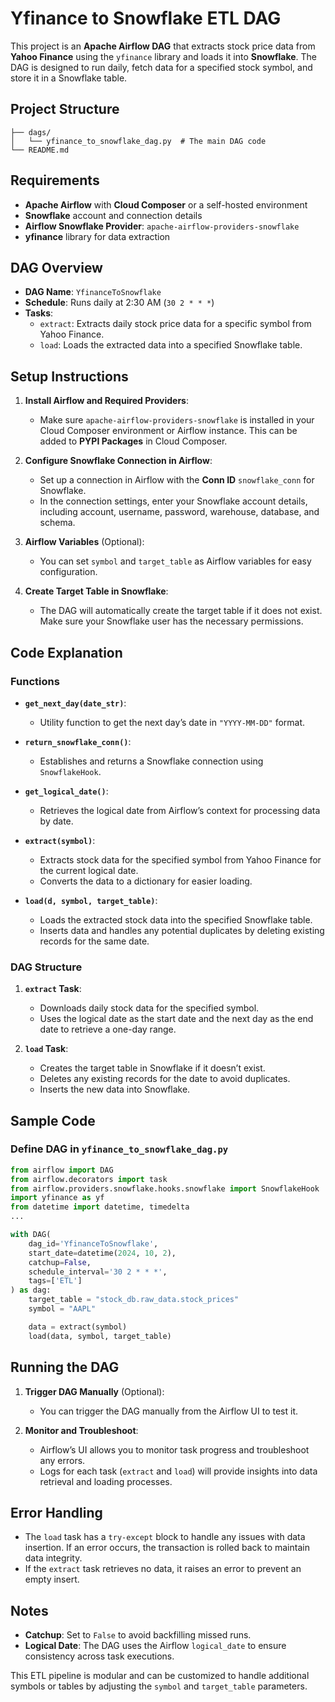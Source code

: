# Yfinance to Snowflake ETL DAG

This project is an **Apache Airflow DAG** that extracts stock price data from **Yahoo Finance** using the `yfinance` library and loads it into **Snowflake**. The DAG is designed to run daily, fetch data for a specified stock symbol, and store it in a Snowflake table.

## Project Structure

```plaintext
├── dags/
│   └── yfinance_to_snowflake_dag.py  # The main DAG code
└── README.md
```

## Requirements

- **Apache Airflow** with **Cloud Composer** or a self-hosted environment
- **Snowflake** account and connection details
- **Airflow Snowflake Provider**: `apache-airflow-providers-snowflake`
- **yfinance** library for data extraction

## DAG Overview

- **DAG Name**: `YfinanceToSnowflake`
- **Schedule**: Runs daily at 2:30 AM (`30 2 * * *`)
- **Tasks**:
  - `extract`: Extracts daily stock price data for a specific symbol from Yahoo Finance.
  - `load`: Loads the extracted data into a specified Snowflake table.

## Setup Instructions

1. **Install Airflow and Required Providers**:
   - Make sure `apache-airflow-providers-snowflake` is installed in your Cloud Composer environment or Airflow instance. This can be added to **PYPI Packages** in Cloud Composer.
   
2. **Configure Snowflake Connection in Airflow**:
   - Set up a connection in Airflow with the **Conn ID** `snowflake_conn` for Snowflake.
   - In the connection settings, enter your Snowflake account details, including account, username, password, warehouse, database, and schema.

3. **Airflow Variables** (Optional):
   - You can set `symbol` and `target_table` as Airflow variables for easy configuration.

4. **Create Target Table in Snowflake**:
   - The DAG will automatically create the target table if it does not exist. Make sure your Snowflake user has the necessary permissions.

## Code Explanation

### Functions

- **`get_next_day(date_str)`**:
  - Utility function to get the next day’s date in `"YYYY-MM-DD"` format.

- **`return_snowflake_conn()`**:
  - Establishes and returns a Snowflake connection using `SnowflakeHook`.

- **`get_logical_date()`**:
  - Retrieves the logical date from Airflow’s context for processing data by date.

- **`extract(symbol)`**:
  - Extracts stock data for the specified symbol from Yahoo Finance for the current logical date.
  - Converts the data to a dictionary for easier loading.

- **`load(d, symbol, target_table)`**:
  - Loads the extracted stock data into the specified Snowflake table.
  - Inserts data and handles any potential duplicates by deleting existing records for the same date.

### DAG Structure

1. **`extract` Task**:
   - Downloads daily stock data for the specified symbol.
   - Uses the logical date as the start date and the next day as the end date to retrieve a one-day range.

2. **`load` Task**:
   - Creates the target table in Snowflake if it doesn’t exist.
   - Deletes any existing records for the date to avoid duplicates.
   - Inserts the new data into Snowflake.

## Sample Code

### Define DAG in `yfinance_to_snowflake_dag.py`

```python
from airflow import DAG
from airflow.decorators import task
from airflow.providers.snowflake.hooks.snowflake import SnowflakeHook
import yfinance as yf
from datetime import datetime, timedelta
...

with DAG(
    dag_id='YfinanceToSnowflake',
    start_date=datetime(2024, 10, 2),
    catchup=False,
    schedule_interval='30 2 * * *',
    tags=['ETL']
) as dag:
    target_table = "stock_db.raw_data.stock_prices"
    symbol = "AAPL"

    data = extract(symbol)
    load(data, symbol, target_table)
```

## Running the DAG

1. **Trigger DAG Manually** (Optional):
   - You can trigger the DAG manually from the Airflow UI to test it.

2. **Monitor and Troubleshoot**:
   - Airflow’s UI allows you to monitor task progress and troubleshoot any errors.
   - Logs for each task (`extract` and `load`) will provide insights into data retrieval and loading processes.

## Error Handling

- The `load` task has a `try-except` block to handle any issues with data insertion. If an error occurs, the transaction is rolled back to maintain data integrity.
- If the `extract` task retrieves no data, it raises an error to prevent an empty insert.

## Notes

- **Catchup**: Set to `False` to avoid backfilling missed runs.
- **Logical Date**: The DAG uses the Airflow `logical_date` to ensure consistency across task executions.

This ETL pipeline is modular and can be customized to handle additional symbols or tables by adjusting the `symbol` and `target_table` parameters.
